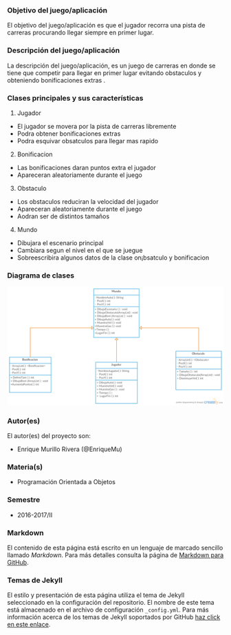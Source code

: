 ### Objetivo del juego/aplicación
El objetivo del juego/aplicación es que el jugador recorra una pista de carreras procurando llegar siempre en primer lugar.

### Descripción del juego/aplicación
La descripción del juego/aplicación, es un juego de carreras en donde se tiene que competir para llegar en primer lugar evitando obstaculos y obteniendo bonificaciones extras .

### Clases principales y sus características
1. Jugador
* El jugador se movera por la pista de carreras libremente
* Podra obtener bonificaciones extras
* Podra esquivar obsatculos para llegar mas rapido

2. Bonificacion
* Las bonificaciones daran puntos extra el jugador
* Apareceran aleatoriamente durante el juego

3. Obstaculo
* Los obstaculos reduciran la velocidad del jugador
* Apareceran aleatoriamente durante el juego
* Aodran ser de distintos tamaños

4. Mundo
* Dibujara el escenario principal
* Cambiara segun el nivel en el que se juegue
* Sobreescribira algunos datos de la clase on¡bsatculo y bonificacion

### Diagrama de clases
![Diagrama de clases](/Imagenes/Proyecto-%20Top%20Gear.png)

### Autor(es)
El autor(es) del proyecto son:
- Enrique Murillo Rivera (@EnriqueMu)

### Materia(s)
- Programación Orientada a Objetos

### Semestre
- 2016-2017/II

### Markdown
El contenido de esta página está escrito en un lenguaje de marcado sencillo llamado *Markdown*. Para más detalles consulta la página de [Markdown para GitHub](https://guides.github.com/features/mastering-markdown/).

### Temas de Jekyll
El estilo y presentación de esta página utiliza el tema de Jekyll seleccionado en la configuración del repositorio. El nombre de este tema está almacenado en el archivo de configuración `_config.yml`. Para más información acerca de los temas de Jekyll soportados por GitHub [haz click en este enlace](https://pages.github.com/themes/).
